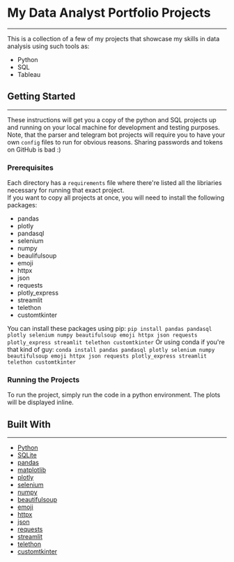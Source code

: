 # My Data Analyst Portfolio Projects
---
This is a collection of a few of my projects that showcase my skills in data analysis using such tools as:
* Python
* SQL
* Tableau

## Getting Started
---
These instructions will get you a copy of the python and SQL projects up and running on your local machine for development and testing purposes.
Note, that the parser and telegram bot projects will require you to have your own ```config``` files to run for obvious reasons. Sharing passwords and tokens on GitHub is bad :)

### Prerequisites
Each directory has a ```requirements``` file where there're listed all the libriaries necessary for running that exact project.  
If you want to copy all projects at once, you will need to install the following packages:
* pandas
* plotly
* pandasql
* selenium
* numpy
* beaulifulsoup
* emoji
* httpx
* json
* requests
* plotly_express
* streamlit
* telethon
* customtkinter

You can install these packages using pip: ```pip install pandas pandasql plotly selenium numpy beautifulsoup emoji httpx json requests plotly_express streamlit telethon customtkinter```
Or using conda if you're that kind of guy: ```conda install pandas pandasql plotly selenium numpy beautifulsoup emoji httpx json requests plotly_express streamlit telethon customtkinter```

### Running the Projects
To run the project, simply run the code in a python environment. The plots will be displayed inline.

## Built With
---
* [Python](https://www.python.org/)
* [SQLite](https://www.sqlite.org/index.html)
* [pandas](https://pandas.pydata.org/)
* [matplotlib](https://matplotlib.org/)
* [plotly](https://plotly.com/graphing-libraries/)
* [selenium](https://www.selenium.dev/)
* [numpy](https://numpy.org/)
* [beautifulsoup](https://www.crummy.com/software/BeautifulSoup/bs4/doc/)
* [emoji](https://pypi.org/project/emoji/)
* [httpx](https://www.python-httpx.org/)
* [json](https://docs.python.org/3/library/json.html)
* [requests](https://pypi.org/project/requests/)
* [streamlit](https://streamlit.io/)
* [telethon](https://docs.telethon.dev/)
* [customtkinter](https://github.com/TomSchimansky/CustomTkinter/)
